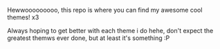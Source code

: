 Hewwooooooooo, this repo is where you can find my awesome cool themes! x3

Always hoping to get better with each theme i do hehe, don't expect the greatest themws ever done, but at least it's something :P
